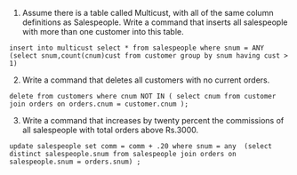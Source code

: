 1) Assume there is a table called Multicust, with all of the same column definitions as Salespeople. Write a command that inserts all salespeople with more than one customer into this table.

```
insert into multicust select * from salespeople where snum = ANY (select snum,count(cnum)cust from customer group by snum having cust > 1)
```

2) Write a command that deletes all customers with no current orders.

```
delete from customers where cnum NOT IN ( select cnum from customer join orders on orders.cnum = customer.cnum );
```

3) Write a command that increases by twenty percent the commissions of all salespeople with total orders above Rs.3000.

```
update salespeople set comm = comm + .20 where snum = any  (select distinct salespeople.snum from salespeople join orders on salespeople.snum = orders.snum) ; 
```